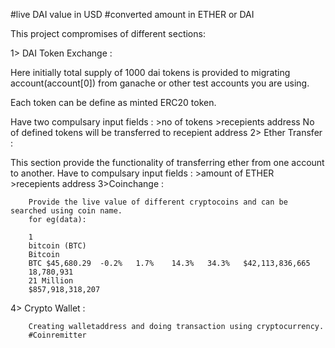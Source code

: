 #live DAI value in USD #converted amount in ETHER or DAI

This project compromises of different sections:

1> DAI Token Exchange :

 Here initially total supply of 1000 dai tokens is provided to migrating account(account[0]) from ganache or other test accounts you are using.
 
 Each token can be define as minted ERC20 token.
 
 Have two compulsary input fields : >no of tokens
                                   >recepients address
 No of defined tokens will be transferred to recepient address
2> Ether Transfer :

 This section provide the functionality of transferring ether from one account to another.
 Have to compulsary input fields : >amount of ETHER
                                   >recepients address
3>Coinchange :

        Provide the live value of different cryptocoins and can be searched using coin name.
        for eg(data):
        
        1
        bitcoin (BTC)
        Bitcoin
        BTC	$45,680.29	-0.2%	1.7%	14.3%	34.3%	$42,113,836,665	
        18,780,931
        21 Million
        $857,918,318,207
4> Crypto Wallet :

        Creating walletaddress and doing transaction using cryptocurrency.
        #Coinremitter
